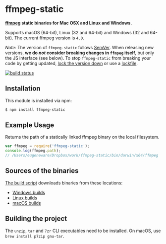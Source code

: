 # ffmpeg-static

**[ffmpeg](https://ffmpeg.org) static binaries for Mac OSX and Linux and Windows.**

Supports macOS (64-bit), Linux (32 and 64-bit) and Windows (32 and 64-bit). The current ffmpeg version is `4.0`.

*Note:* The version of `ffmpeg-static` follows [SemVer](http://semver.org). When releasing new versions, **we do *not* consider breaking changes in `ffmpeg` itself**, but only the JS interface (see below). To stop `ffmpeg-static` from breaking your code by getting updated, [lock the version down](https://docs.npmjs.com/files/package.json#dependencies) or use a [lockfile](https://docs.npmjs.com/files/package-lock.json).

[![build status](https://travis-ci.org/eugeneware/ffmpeg-static.svg?branch=master)](http://travis-ci.org/eugeneware/ffmpeg-static)

## Installation

This module is installed via npm:

``` bash
$ npm install ffmpeg-static
```

## Example Usage

Returns the path of a statically linked ffmpeg binary on the local filesystem.

``` js
var ffmpeg = require('ffmpeg-static');
console.log(ffmpeg.path);
// /Users/eugeneware/Dropbox/work/ffmpeg-static/bin/darwin/x64/ffmpeg
```

## Sources of the binaries

[The build script](build/index.sh) downloads binaries from these locations:

- [Windows builds](https://ffmpeg.zeranoe.com/builds/win64/static/)
- [Linux builds](https://johnvansickle.com/ffmpeg/)
- [macOS builds](https://evermeet.cx/pub/ffmpeg/)

## Building the project

The `unzip`, `tar` and `7zr` CLI executables need to be installed. On macOS, use `brew install p7zip gnu-tar`.
